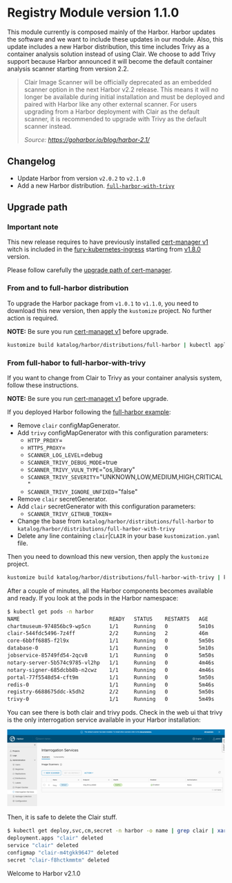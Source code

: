 # Registry Module version 1.1.0

This module currently is composed mainly of the Harbor. Harbor updates the software and we want to include these
updates in our module. Also, this update includes a new Harbor distribution, this time includes Trivy
as a container analysis solution instead of using Clair. We choose to add Trivy support because Harbor announced it
will become the default container analysis scanner starting from version 2.2.

> Clair Image Scanner will be officially deprecated as an embedded scanner option in the next Harbor v2.2 release. 
> This means it will no longer be available during initial installation and must be deployed and paired with Harbor 
> like any other external scanner. For users upgrading from a Harbor deployment with Clair as the default scanner, 
> it is recommended to upgrade with Trivy as the default scanner instead.
> 
> *Source: <https://goharbor.io/blog/harbor-2.1/>*

## Changelog

- Update Harbor from version `v2.0.2` to `v2.1.0`
- Add a new Harbor distribution. [`full-harbor-with-trivy`](../../katalog/harbor/distributions/full-harbor-with-trivy)

## Upgrade path

### Important note

This new release requires to have previously installed
[cert-manager v1](https://github.com/sighupio/fury-kubernetes-ingress/tree/v1.8.0/katalog/cert-manager) 
witch is included in the [fury-kubernetes-ingress](https://github.com/sighupio/fury-kubernetes-ingress) starting from
[v1.8.0](https://github.com/sighupio/fury-kubernetes-ingress/releases/tag/v1.8.0) version.

Please follow carefully the
[upgrade path of cert-manager](https://github.com/sighupio/fury-kubernetes-ingress/blob/master/docs/releases/v1.8.0.md#cert-manager).

### From and to full-harbor distribution

To upgrade the Harbor package from `v1.0.1` to `v1.1.0`, you need to download this new version, then apply the
`kustomize` project. No further action is required.

**NOTE:** Be sure you run [cert-managet v1](#important-note) before upgrade.

```bash
kustomize build katalog/harbor/distributions/full-harbor | kubectl apply -f -
```

### From full-habor to full-harbor-with-trivy

If you want to change from Clair to Trivy as your container analysis system, follow these instructions.

**NOTE:** Be sure you run [cert-managet v1](#important-note) before upgrade.

If you deployed Harbor following the [full-harbor example](../../examples/full-harbor):

- Remove `clair` configMapGenerator.
- Add `trivy` configMapGenerator with this configuration parameters:
  - `HTTP_PROXY`=
  - `HTTPS_PROXY`=
  - `SCANNER_LOG_LEVEL`=debug
  - `SCANNER_TRIVY_DEBUG_MODE`=true
  - `SCANNER_TRIVY_VULN_TYPE`="os,library"
  - `SCANNER_TRIVY_SEVERITY`="UNKNOWN,LOW,MEDIUM,HIGH,CRITICAL"
  - `SCANNER_TRIVY_IGNORE_UNFIXED`="false"
- Remove `clair` secretGenerator.
- Add `clair` secretGenerator with this configuration parameters:
  - `SCANNER_TRIVY_GITHUB_TOKEN`=
- Change the base from `katalog/harbor/distributions/full-harbor` to `katalog/harbor/distributions/full-harbor-with-trivy`
- Delete any line containing `clair`|`CLAIR` in your base `kustomization.yaml` file.

Then you need to download this new version, then apply the `kustomize` project.

```bash
kustomize build katalog/harbor/distributions/full-harbor-with-trivy | kubectl apply -f -
```

After a couple of minutes, all the Harbor components becomes available and ready. If you look at the pods in the Harbor
namespace:

```bash
$ kubectl get pods -n harbor
NAME                             READY   STATUS    RESTARTS   AGE
chartmuseum-974856bc9-wp5cn      1/1     Running   0          5m10s
clair-544fdc5496-7z4ff           2/2     Running   2          46m
core-6bbff6885-f2l9x             1/1     Running   0          5m50s
database-0                       1/1     Running   0          5m10s
jobservice-85749fd54-2qcv8       1/1     Running   0          5m50s
notary-server-5b574c9785-vl2hp   1/1     Running   0          4m46s
notary-signer-685dcbb8b-n2cwz    1/1     Running   0          4m46s
portal-77f5548d54-cft9m          1/1     Running   0          5m50s
redis-0                          1/1     Running   0          5m46s
registry-6688675ddc-k5dh2        2/2     Running   0          5m50s
trivy-0                          1/1     Running   0          5m49s
```

You can see there is both clair and trivy pods. Check in the web ui that trivy is the only interrogation service
available in your Harbor installation:

![Interrogation Services](../assets/interrogation-services.png)

Then, it is safe to delete the Clair stuff.

```bash
$ kubectl get deploy,svc,cm,secret -n harbor -o name | grep clair | xargs kubectl delete -n harbor
deployment.apps "clair" deleted
service "clair" deleted
configmap "clair-m4tgkk9647" deleted
secret "clair-f8hctkmmtm" deleted
```

Welcome to Harbor v2.1.0
